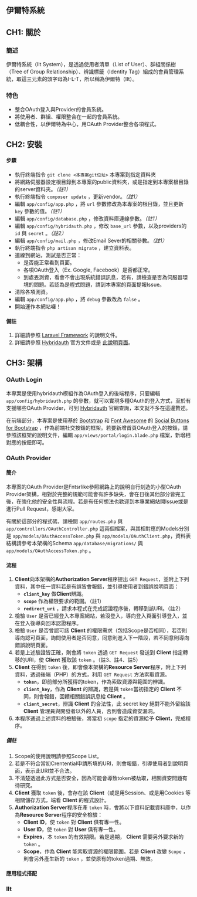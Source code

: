 伊爾特系統
---
## CH1: 關於
### 簡述
伊爾特系統（Ilt System），是透過使用者清單（List of User）、群組關係樹（Tree of Group Relationship）、辨識標籤（Identity Tag）組成的會員管理系統，取這三元素的頭字母為I-L-T，所以稱為伊爾特（Ilt）。
### 特色
- 整合OAuth登入與Provider的會員系統。
- 將使用者、群組、權限整合在一起的會員系統。
- 低耦合性，以伊爾特為中心，用OAuth Provider整合各項程式。

## CH2: 安裝
#### 步驟
- 執行終端指令 `git clone <本專案git位址>` 本專案到指定資料夾
- 將網路伺服器設定根目錄到本專案的public資料夾，或是指定到本專案根目錄的server資料夾。_（註1）_
- 執行終端指令 `composer update` ，更新vendor。_（註1）_
- 編輯 `app/config/app.php` ，將 `url` 參數修改為本專案的根目錄，並且更新 `key` 參數的值。_（註1）_
- 編輯 `app/config/database.php` ，修改資料庫連線參數。_（註1）_
- 編輯 `app/config/hybridauth.php` ，修改 `base_url` 參數，以及providers的 `id` 與 `secret` 。_（註2）_
- 編輯 `app/config/mail.php` ，修改Email Sever的相關參數。_（註1）_
- 執行終端指令 `php artisan migrate` ，建立資料表。
- 連線到網站，測試是否正常：
    - 是否能正常看到頁面。
    - 各項OAuth登入（Ex. Google, Facebook）是否都正常。
    - 到處丟測資，看會不會出現系統錯誤訊息，若有，請檢查是否為伺服器環境的問題。若認為是程式問題，請到本專案的頁面提報Issue。
- 清除各項測資。
- 編輯 `app/config/app.php` ，將 `debug` 參數改為 `false` 。
- 開始運作本網站囉！

#### 備註
1. 詳細請參照 [Laravel Framework][1] 的說明文件。
2. 詳細請參照 [Hybridauth][2] 官方文件或是 [此說明頁面][3]。

## CH3: 架構
### OAuth Login
本專案是使用hybridauth模組作為OAuth登入的後端程序，只要編輯 `app/config/hybridauth.php` 的參數，就可以實現多種OAuth的登入方式，至於有支援哪些OAuth Provider，可到 [Hybridauth][4] 官網查詢，本文就不多在這邊贅述。

在前端部分，本專案是使用基於 [Bootstrap][5] 和 [Font Awesome][6] 的 [Social Buttons for Bootstrap][7] ，作為前端社交按鈕的框架。若要新增首頁OAuth登入的按鈕，請參照該框架的說明文件，編輯 `app/views/portal/login.blade.php` 檔案，新增相對應的按鈕即可。

### OAuth Provider

#### 簡介
本專案的OAuth Provider是Fntsrlike參照網路上的說明自行刻造的小型OAuth Provider架構，相對於完整的規範可能會有許多缺失，會在日後其他部分皆完工後，在強化他的安全性與流程。若是有任何想法也歡迎到本專業網站開Issue或是進行Pull Request，感謝大家。

有關於這部分的程式碼，請檢閱 `app/routes.php` 與 `app/controllers/OAuthController.php` 這兩個檔案，與其相對應的Models分別是 `app/models/OAuthAccessToken.php` 與 `app/models/OAuthClient.php`，資料表結構請參考本架構的Schema `app/database/migrations/` 與 `app/models/OAuthAccessToken.php` 。

#### 流程
1. **Client**向本架構的**Authorization Server**程序提出 `GET Request`，並附上下列資料，其中任一資料若是有誤皆會報錯，並引導使用者到錯誤說明頁面：
    - **`client_key`** 做**Client**辨識。
    - **`scope`** 作為權限要求的範圍。（註1）
    - **`redirect_uri`** ，請求本程式在完成認證程序後，轉移到該URI。（註2）
2. 檢驗 `User` 是否已經登入本專案網站，若沒登入，導向登入頁面引導登入，並在登入後導向回本認證程序。
3. 檢驗 `User` 是否曾認可該 **Client** 的權限需求（包括Scope是否相同），若否則導向認可頁面，詢問使用者是否同意，同意則進入下一階段，若不同意則導向錯誤說明頁面。
4. 若是上述驗證皆正確，則會將 `token` 透過 `GET Request` 發送到 **Client** 指定轉移的URI，使 **Client** 獲取該 `token` 。（註3、註4、註5）
6. **Client** 在得到 `token` 後，即會像本架構的**Resource Server**程序，附上下列資料，透過後端（PHP）的方式，利用 `GET Request` 方法索取資源。
    - **`token`**，即前部分所獲得的token，作為索取資源與範圍的辨識。
    - **`client_key`**，作為 **Client** 的辨識，若是與 `token`當初指定的 **Client** 不同，則會報錯，回饋相關錯誤訊息給 **Client** 。
    - **`client_secret`**，辨識 **Client** 的合法性，此 secret key 絕對不能外留給該 **Client** 管理員與開發者以外的人員，否則會造成資安漏洞。
7. 本程序通過上述資料的檢驗後，將當初 `scope` 指定的資源給予 **Client**，完成程序。

##### 備註
1. Scope的使用說明請參照Scope List。
2. 若是不符合當初Crentential申請所填的URI，則會報錯，引導使用者到說明頁面，表示此URI並不合法。
3. 不清楚透過此方式是否安全，因為可能會導致token被劫取，相關資安問題有待研究。
4. **Client** 獲取 `token` 後，會存在該 **Client**（或是用Session、或是用Cookies 等相關儲存方式，端看 **Client** 的程式設計。
5. **Authorization Server**程序在產 `token` 時，會將以下資料記載資料庫中，以作為**Resource Server**程序的安全檢驗：
    - **Client ID**，使 `token` 對 **Client** 俱有專一性。
    - **User ID**，使 `token` 對 **User** 俱有專一性。
    - **Expires**，本 `token` 的有效期限。若是過期， **Client** 需要另外要求新的 `token` 。
    - **Scope**，作為 **Client** 能索取資源的權限範圍。若是 **Client** 改變 `Scope` ，則會另外產生新的 `token` ，並使原有的token過期、無效。


#### 應用程式搭配



### Ilt


  [1]: http://laravel.com/
  [2]: http://hybridauth.sourceforge.net/
  [3]: http://www.mrcasual.com/on/coding/laravel4-package-management-with-composer/
  [4]: http://hybridauth.sourceforge.net/
  [5]: http://getbootstrap.com/
  [6]: http://fortawesome.github.io/Font-Awesome/
  [7]: http://lipis.github.io/bootstrap-social/